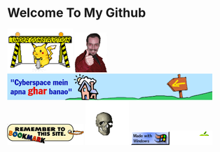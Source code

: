 # Welcome To My Github
![](img-pikaconstuction.gif)
![](BBQmonk.gif)
![](geo51.gif)
![](ImageBookmarkThisSite.gif)
![](Skull.gif)
![](made_with_windows.gif)
![](ump.gif)